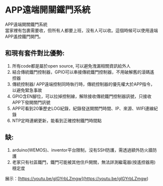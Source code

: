 # APP遠端開關鐵門系統
APP遠端開關鐵門系統  
  當家裡有包裹需要收，但所有人都要上班，沒有人可以收。這個時候可以使用遠端APP遙控鐵門開門。

## 和現有套件對比優勢:  
1. 所有code都是屬於open source, 可以避免洩漏相關資訊給外人  
2. 結合傳統鐵門控制器，GPIO可以串接傳統鐵門控制器，不用破解舊的滾碼遙控器
3. 傳統控制器/ APP遠端控制同時執行時，傳統控制器的優先權大於APP指令，以避免緊急事故  
4. GPIO含EN腳位，可以拉掉控制線，解除接收傳統鐵門控制器訊號，只接收APP下發開關門訊號  
5. APP可看到20筆歷史LOG紀錄，紀錄發送開關門時間、IP、來源、WIFI連線紀錄
6. NTP定時連網更新，能看到正確控制鐵門時間點

## 缺:  
1. arduino(WEMOS)、inventor平台限制，沒有SSH防護，需透過額外防火牆防護  
2. 老家只有社區鐵門，鐵門可能被其他住戶開關，無法詳測繼電器(按遙控器用)穩定度  

展示：[https://youtu.be/gIGYrbLZmgw](<https://youtu.be/gIGYrbLZmgw>)
